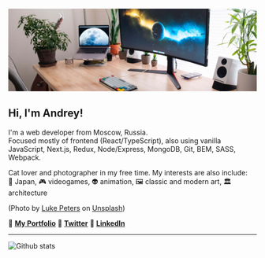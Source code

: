 ![Header](./setup.jpg)

## Hi, I'm Andrey!

I'm a web developer from Moscow, Russia.    
Focused mostly of frontend (React/TypeScript), also using vanilla JavaScript, Next.js, Redux, Node/Express, MongoDB, Git, BEM, SASS, Webpack.

Cat lover and photographer in my free time. My interests are also include:  
🏯 Japan, 🎮 videogames, 👽 animation, 🖼 classic and modern art, 🏛 architecture

(Photo by <a href="https://unsplash.com/@lukepeters?utm_source=unsplash&amp;utm_medium=referral&amp;utm_content=creditCopyText">Luke Peters</a> on <a href="https://unsplash.com/s/photos/monitors?utm_source=unsplash&amp;utm_medium=referral&amp;utm_content=creditCopyText">Unsplash</a>)

💠 [**My Portfolio**](https://catlogic.ru/) 💠 [**Twitter**](https://twitter.com/cat__logic) 💠 [**LinkedIn**](https://www.linkedin.com/in/catlogic/)

---
![Github stats](https://github-readme-stats.vercel.app/api?username=cat-street&show_icons=true&hide_rank&count_private=true&theme=vue)
